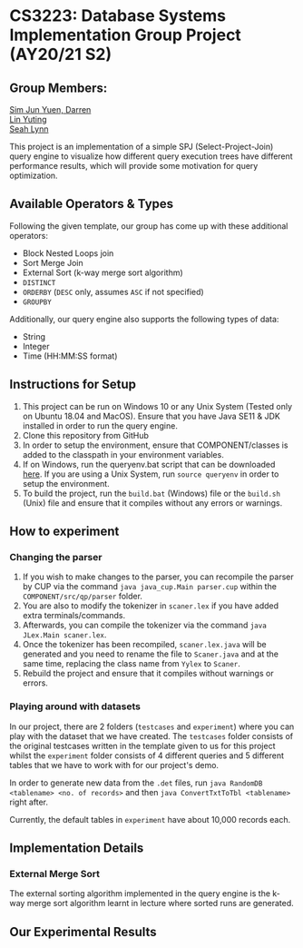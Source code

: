 
# CS3223: Database Systems Implementation Group Project (AY20/21 S2)

## Group Members:
[Sim Jun Yuen, Darren](https://github.com/Kalsyc)<br>
[Lin Yuting](https://github.com/linyutinglyt)<br>
[Seah Lynn](https://github.com/seahlynn)<br>

This project is an implementation of a simple SPJ (Select-Project-Join) query engine to visualize how different query execution trees have different performance results, which will provide some motivation for query optimization.

## Available Operators & Types

Following the given template, our group has come up with these additional operators:

- Block Nested Loops join
- Sort Merge Join
- External Sort (k-way merge sort algorithm)
- `DISTINCT`
- `ORDERBY` (`DESC` only, assumes `ASC` if not specified)
- `GROUPBY`

Additionally, our query engine also supports the following types of data:
- String
- Integer
- Time (HH:MM:SS format)

## Instructions for Setup

1) This project can be run on Windows 10 or any Unix System (Tested only on Ubuntu 18.04 and MacOS). Ensure that you have Java SE11 & JDK installed in order to run the query engine.
2) Clone this repository from GitHub
3) In order to setup the environment, ensure that COMPONENT/classes is added to the classpath in your environment variables.
4) If on Windows, run the queryenv.bat script that can be downloaded [here](http://www.comp.nus.edu.sg/~tankl/cs3223/project/queryenv.bat). If you are using a Unix System, run `source queryenv` in order to setup the environment.
5) To build the project, run the `build.bat` (Windows) file or the `build.sh` (Unix) file and ensure that it compiles without any errors or warnings.

## How to experiment
### Changing the parser
1) If you wish to make changes to the parser, you can recompile the parser by CUP via the command `java java_cup.Main parser.cup` within the `COMPONENT/src/qp/parser` folder. 
2) You are also to modify the tokenizer in `scaner.lex` if you have added extra terminals/commands. 
3) Afterwards, you can compile the tokenizer via the command `java JLex.Main scaner.lex`.
4) Once the tokenizer has been recompiled, `scaner.lex.java` will be generated and you need to rename the file to `Scaner.java` and at the same time, replacing the class name from `Yylex` to `Scaner`.
5) Rebuild the project and ensure that it compiles without warnings or errors.

### Playing around with datasets
In our project, there are 2 folders (`testcases` and `experiment`) where you can play with the dataset that we have created. The `testcases` folder consists of the original testcases written in the template given to us for this project whilst the `experiment` folder consists of 4 different queries and 5 different tables that we have to work with for our project's demo.

In order to generate new data from the `.det` files, run `java RandomDB <tablename> <no. of records>` and then `java ConvertTxtToTbl <tablename>` right after.

Currently, the default tables in `experiment` have about 10,000 records each.

## Implementation Details
### External Merge Sort

The external sorting algorithm implemented in the query engine is the k-way merge sort algorithm learnt in lecture where sorted runs are generated.


## Our Experimental Results
